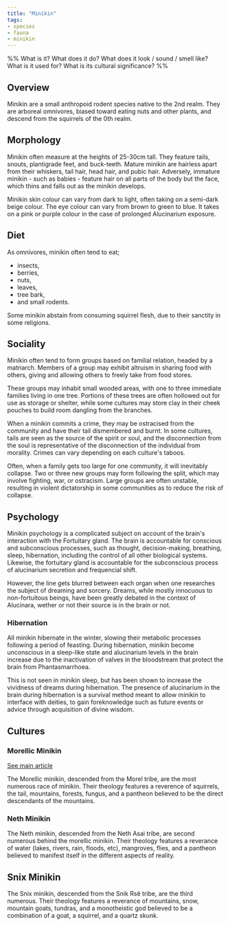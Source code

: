 ```yaml
---
title: "Minikin"
tags:
- species
- fauna
- minikin
---
```

%%
What is it?
What does it do?
What does it look / sound / smell like?
What is it used for?
What is its cultural significance?
%%

## Overview
Minikin are a small anthropoid rodent species native to the 2nd realm. They are arboreal omnivores, biased toward eating nuts and other plants, and descend from the squirrels of the 0th realm.

## Morphology
Minikin often measure at the heights of 25-30cm tall. They feature tails, snouts, plantigrade feet, and buck-teeth. Mature minikin are hairless apart from their whiskers, tail hair, head hair, and pubic hair. Adversely, immature minikin - such as babies - feature hair on all parts of the body but the face, which thins and falls out as the minikin develops.

Minikin skin colour can vary from dark to light, often taking on a semi-dark beige colour. The eye colour can vary from brown to green to blue. It takes on a pink or purple colour in the case of prolonged Alucinarium exposure.

## Diet
As omnivores, minikin often tend to eat;
- insects,
- berries,
- nuts,
- leaves,
- tree bark,
- and small rodents.

Some minikin abstain from consuming squirrel flesh, due to their sanctity in some religions.

## Sociality
Minikin often tend to form groups based on familial relation, headed by a matriarch. Members of a group may exhibit altruism in sharing food with others, giving and allowing others to freely take from food stores.

These groups may inhabit small wooded areas, with one to three immediate families living in one tree. Portions of these trees are often hollowed out for use as storage or shelter, while some cultures may store clay in their cheek pouches to build room dangling from the branches.

When a minikin commits a crime, they may be ostracised from the community and have their tail dismembered and burnt. In some cultures, tails are seen as the source of the spirit or soul, and the disconnection from the soul is representative of the disconnection of the individual from morality. Crimes can vary depending on each culture's taboos.

Often, when a family gets too large for one community, it will inevitably collapse. Two or three new groups may form following the split, which may involve fighting, war, or ostracism. Large groups are often unstable, resulting in violent dictatorship in some communities as to reduce the risk of collapse.

## Psychology
Minikin psychology is a complicated subject on account of the brain's interaction with the Fortuitary gland. The brain is accountable for conscious and subconscious processes, such as thought, decision-making, breathing, sleep, hibernation, including the control of all other biological systems. Likewise, the fortuitary gland is accountable for the subconscious process of  alucinarium secretion and frequencial shift.

However, the line gets blurred between each organ when one researches the subject of dreaming and sorcery. Dreams, while mostly innocuous to non-fortuitous beings, have been greatly debated in the context of Alucinara, wether or not their source is in the brain or not.

### Hibernation
All minikin hibernate in the winter, slowing their metabolic processes following a period of feasting. During hibernation, minikin become unconscious in a sleep-like state and alucinarium levels in the brain increase due to the inactivation of valves in the bloodstream that protect the brain from Phantasmarrhoea.

This is not seen in minikin sleep, but has been shown to increase the vividness of dreams during hibernation. The presence of alucinarium in the brain during hibernation is a survival method meant to allow minikin to interface with deities, to gain foreknowledge such as future events or advice through acquisition of divine wisdom.

## Cultures
### Morellic Minikin
[See main article](cultures/morellic.md)

The Morellic minikin, descended from the Morel tribe, are the most numerous race of minikin. Their theology features a reverence of squirrels, the tail, mountains, forests, fungus, and a pantheon believed to be the direct descendants of the mountains.

### Neth Minikin
The Neth minikin, descended from the Neth Asai tribe, are second numerous behind the morellic minikin. Their theology features a reverance of water (lakes, rivers, rain, floods, etc), mangroves, flies, and a pantheon believed to manifest itself in the different aspects of reality.

## Snix Minikin
The Snix minikin, descended from the Snik Rsë tribe, are the third numerous. Their theology features a reverance of mountains, snow, mountain goats, tundras, and a monotheistic god believed to be a combination of a goat, a squirrel, and a quartz skunk.